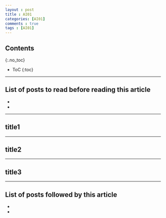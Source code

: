 ```yaml
---
layout : post
title : AI01
categories: [AI01]
comments : true
tags : [AI01]
---
```


## Contents
{:.no_toc}

* ToC
{:toc}

---

List of posts to read before reading this article
- 
- 
- 

---

## title1

---

## title2

---

## title3

---

List of posts followed by this article
- 
- 
- 
